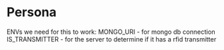 # Persona
ENVs we need for this to work:
MONGO_URI - for mongo db connection
IS_TRANSMITTER - for the server to determine if it has a rfid transmitter